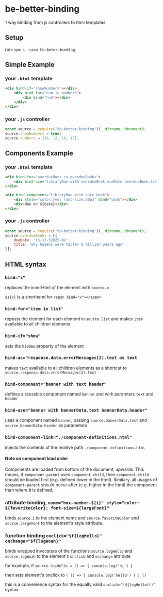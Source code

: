 # be-better-binding

1 way binding from js controllers to html templates

## Setup

run: `npm i -save bb-beter-binding`

## Simple Example

### your `.html` template

```html
<div bind-if="showNumbers"></div>
    <div bind-for="num in numbers">
        <div bind="num"></div>
    </div>
</div>
```

### your `.js` controller

```js
const source = require('bb-better-binding')(__dirname, document);
source.showNumbers = true;
source.numbers = [10, 12, 16, 13];
```

## Components Example

### your `.html` template

```html
<div bind-for="overdueBook in overdueBooks">
    <div bind-use="libraryDue with overdueBook.dueDate overdueBook.title"></div>
</div>

<div bind-component="libraryDue with date book">
    <div style="color:red; font-size:30px" bind="book"></div>
    <div>due on ${date}</div>
</div>
```

### your `.js` controller

```js
const source = require('bb-better-binding')(__dirname, document);
source.overdueBooks = [{
    dueDate: '15-17-32025-02',
    title: 'why humans were taller 8 billion years ago'
}];
```

## HTML syntax

### `bind="x"`

replaces the innerHtml of the element with `source.x`

`$s{x}` is a shorthand for `<span bind="x"></span>`

### `bind-for="item in list"`

repeats the element for each element in `source.list` and makes `item` available to all children elements

### `bind-if="show"`

sets the `hidden` property of the element

### `bind-as="response.data.errorMessages[2].text as text`

makes `text` available to all children elements as a shortcut to `source.response.data.errorMessages[2].text`

### `bind-component="banner with text header"` 

defines a reusable component named `banner` and with paramters `text` and `header`

### `bind-use="banner with bannerData.text bannerData.header"` 

uses a component named `banner`, passing `source.bannerData.text` and `source.bannerData.header` as parameters

### `bind-component-link="./component-definitions.html"`

injects the contents of the relative path `./component-definitions.html`

#### Note on component load order

Components are loaded from bottom of the document, upwards. This means, if `component-parent` uses `component-child`, then `component-child` should be loaded first (e.g. defined lower in the html). Similary, all usages of `component-parent` should occur after (e.g. higher in the html) the component than where it is defined. 

### attribute binding, `name="box-number-${i}" style="color: ${favoriteColor}; font-size=${largeFont}"`

binds `source.i` to the element name and `source.favoriteColor` and `source.largeFont` to the element's style attribute.

### function binding `onclick="$f{logHello}" onchange="$f{logWoah}"`

binds wrapped invocaters of the functions `source.logHello` and `source.logWoah` to the element's `onclick` and `onchange` attribute 

for example, if `source.logHello = () => { console.log('hi') }`

then sets element's onclick to `( () => { console.log('hello') } ) ()` 

this is a convenience syntax for the equally valid `onclick="(${logHello)()"` syntax 
